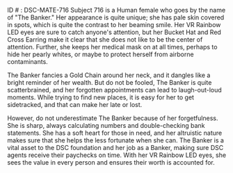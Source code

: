 ID # : DSC-MATE-716
Subject 716 is a Human female who goes by the name of "The Banker." Her appearance is quite unique; she has pale skin covered in spots, which is quite the contrast to her beaming smile. Her VR Rainbow LED eyes are sure to catch anyone's attention, but her Bucket Hat and Red Cross Earring make it clear that she does not like to be the center of attention. Further, she keeps her medical mask on at all times, perhaps to hide her pearly whites, or maybe to protect herself from airborne contaminants.

The Banker fancies a Gold Chain around her neck, and it dangles like a bright reminder of her wealth. But do not be fooled, The Banker is quite scatterbrained, and her forgotten appointments can lead to laugh-out-loud moments. While trying to find new places, it is easy for her to get sidetracked, and that can make her late or lost. 

However, do not underestimate The Banker because of her forgetfulness. She is sharp, always calculating numbers and double-checking bank statements. She has a soft heart for those in need, and her altruistic nature makes sure that she helps the less fortunate when she can. The Banker is a vital asset to the DSC foundation and her job as a Banker, making sure DSC agents receive their paychecks on time. With her VR Rainbow LED eyes, she sees the value in every person and ensures their worth is accounted for.